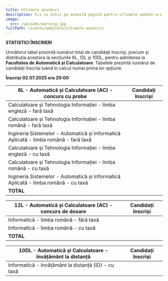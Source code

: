 ```yaml
---
title: Ultimele anunțuri
description: Fii cu ochii pe această pagină pentru ultimele update-uri!
image:
  src: /uploads/warning.jpg
fullPath: licenta/admitere/ultimele-anunturi
---
```

**STATISTICI ÎNSCRIERI**

Următorul tabel prezintă numărul total de candidați înscriși, precum și distribuția acestora la secțiunile 6L, 12L și 10DL, pentru admiterea la **Facultatea de Automatică și Calculatoare**. Tabelele prezintă numărul de candidați înscriși luând în calcul numai prima lor opțiune.

**Înscriși 02.07.2025 ora 20:00**

| **6L - Automatică și Calculatoare (AC) - concurs cu probe**                          | **Candidați înscriși** |
| ------------------------------------------------------------------------------------ | ---------------------- |
| Calculatoare și Tehnologia Informației - limba engleză - fară taxă                   |                        |
| Calculatoare și Tehnologia Informației - limba română - fară taxă                    |                        |
| Ingineria Sistemelor - Automatică și Informatică Aplicată - limba română - fară taxă |                        |
| Calculatoare și Tehnologia Informației - limba engleză - cu taxă                     |                        |
| Calculatoare și Tehnologia Informației - limba română - cu taxă                      |                        |
| Ingineria Sistemelor - Automatică și Informatică Aplicată - limba română - cu taxă   |                        |
| **TOTAL**                                                                            |                        |

| **12L - Automatică și Calculatoare (AC) - concurs de dosare** | **Candidați înscriși** |
| ------------------------------------------------------------- | ---------------------- |
| Informatică - limba română - fără taxă                        |                        |
| Informatică - limba română - cu taxă                          |                        |
| **TOTAL**                                                     |                        |

| **10DL - Automatică și Calculatoare - învățământ la distanță** | **Candidați înscriși** |
| -------------------------------------------------------------- | ---------------------- |
| Informatică - învățământ la distanță (ID) - cu taxă            |                        |